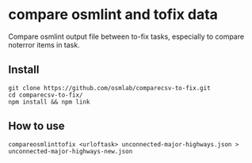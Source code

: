# compare osmlint  and tofix data

Compare osmlint output file between to-fix tasks, especially to compare noterror items in task.

## Install

```
git clone https://github.com/osmlab/comparecsv-to-fix.git
cd comparecsv-to-fix/
npm install && npm link
```

## How to use

```
compareosmlinttofix <urloftask> unconnected-major-highways.json > unconnected-major-highways-new.json

```